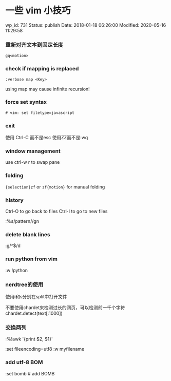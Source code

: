 # 一些 vim 小技巧


wp_id: 731
Status: publish
Date: 2018-01-18 06:26:00
Modified: 2020-05-16 11:29:58


### 重新对齐文本到固定长度

```
gq<motion>
```

### check if mapping is replaced

`:verbose map <Key>`

using map may cause infinite recursion!


### force set syntax

`# vim: set filetype=javascript`

### exit

使用 Ctrl-C 而不是esc
使用ZZ而不是:wq

### window management

use ctrl-w r to swap pane

### folding

`{selection}zf` or `zf{motion}` for manual folding

### history

Ctrl-O to go back to files
Ctrl-I to go to new files

:%s/pattern//gn

### delete blank lines

:g/^$/d

### run python from vim

:w !python


### nerdtree的使用

使用i和s分别在split中打开文件


不要使用chardet来检测过长的网页，可以检测前一千个字符 chardet.detect(text[:1000])

### 交换两列

:%!awk '{print $2, $1}'

:set fileencoding=utf8
:w myfilename

### add utf-8 BOM
:set bomb  # add BOMB